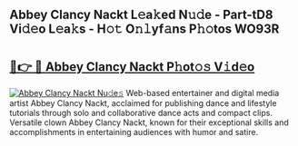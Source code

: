 ## Abbey Clancy Nackt L𝚎a𝚔ed N𝚞𝚍e - Part-tD8 Vi𝚍𝚎o L𝚎a𝚔s - H𝚘𝚝 O𝚗𝚕yf𝚊ns P𝚑𝚘tos WO93R

# <h2><a href="http://kf6s7wx.oniu.top/?m=Abbey+Clancy+Nackt">🔗👉 🔴 Abbey Clancy Nackt P𝚑ot𝚘𝚜 V𝚒d𝚎o</a></h2>

[![Abbey Clancy Nackt Nu𝚍e𝚜](https://i.imgur.com/0qMVB7G.gif)](http://kf6s7wx.oniu.top/?m=Abbey+Clancy+Nackt)
Web-based entertainer and digital media artist Abbey Clancy Nackt, acclaimed for publishing dance and lifestyle tutorials through solo and collaborative dance acts and compact clips. Versatile clown Abbey Clancy Nackt, known for their exceptional skills and accomplishments in entertaining audiences with humor and satire.  
